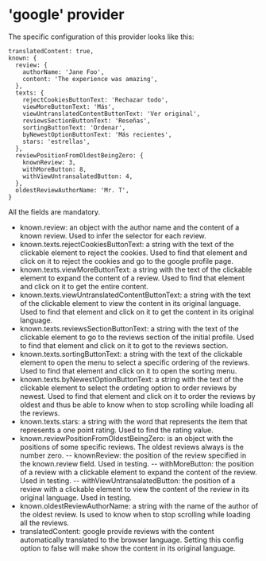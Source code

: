 # 'google' provider

The specific configuration of this provider looks like this:
```
translatedContent: true,
known: {
  review: {
    authorName: 'Jane Foo',
    content: 'The experience was amazing',
  },
  texts: {
    rejectCookiesButtonText: 'Rechazar todo',
    viewMoreButtonText: 'Más',
    viewUntranslatedContentButtonText: 'Ver original',
    reviewsSectionButtonText: 'Reseñas',
    sortingButtonText: 'Ordenar',
    byNewestOptionButtonText: 'Más recientes',
    stars: 'estrellas',
  },
  reviewPositionFromOldestBeingZero: {
    knownReview: 3,
    withMoreButton: 8,
    withViewUntransalatedButton: 4,
  },
  oldestReviewAuthorName: 'Mr. T',
}
```
All the fields are mandatory.
- known.review: an object with the author name and the content of a known review. 
    Used to infer the selector for each review.
- known.texts.rejectCookiesButtonText: a string with the text of the clickable element to reject the cookies.
    Used to find that element and click on it to reject the cookies and go to the google profile page.
- known.texts.viewMoreButtonText: a string with the text of the clickable element to expand the content of a review.
    Used to find that element and click on it to get the entire content.
- known.texts.viewUntranslatedContentButtonText: a string with the text of the clickable element to view the content in its original language.
    Used to find that element and click on it to get the content in its original language.
- known.texts.reviewsSectionButtonText: a string with the text of the clickable element to go to the reviews section of the initial profile.
    Used to find that element and click on it to got to the reviews section.
- known.texts.sortingButtonText: a string with the text of the clickable element to open the menu to select a specific ordering of the reviews.
    Used to find that element and click on it to open the sorting menu.
- known.texts.byNewestOptionButtonText: a string with the text of the clickable element to select the ordeting option to order reviews by newest.
    Used to find that element and click on it to order the reviews by oldest and thus be able to know when to stop scrolling while loading all the reviews.
- known.texts.stars: a string with the word that represents the item that represents a one point rating.
    Used to find the rating value.
- known.reviewPositionFromOldestBeingZero: is an object with the positions of some specific reviews. The oldest reviews always is the number zero.
    -- knownReview: the position of the review specified in the known.review field.
        Used in testing.
    -- withMoreButton: the position of a review with a clickable element to expand the content of the review.
        Used in testing.
    -- withViewUntransalatedButton: the position of a review with a clickable element to view the content of the review in its original language.
        Used in testing.
- known.oldestReviewAuthorName: a string with the name of the author of the oldest review.
    Is used to know when to stop scrolling while loading all the reviews.
- translatedContent: google provide reviews with the content automatically translated to the browser language. Setting this config option to false will make show the content in its original language.
